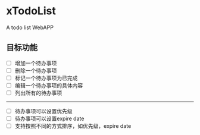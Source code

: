 # xTodoList
A todo list WebAPP

## 目标功能
- [ ] 增加一个待办事项
- [ ] 删除一个待办事项
- [ ] 标记一个待办事项为已完成
- [ ] 编辑一个待办事项的具体内容
- [ ] 列出所有的待办事项
---
- [ ] 待办事项可以设置优先级
- [ ] 待办事项可以设置expire date
- [ ] 支持按照不同的方式排序，如优先级，expire date
